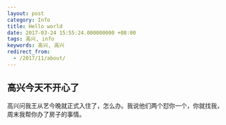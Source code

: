 ```yaml
---
layout: post
category: Info
title: Hello world
date: 2017-03-24 15:55:24.000000000 +08:00
tags: 高兴, info
keywords: 高兴, 高兴
redirect_from:
  - /2017/11/about/
---
```


## 高兴今天不开心了
高兴问我王从艺今晚就正式入住了，怎么办。我说他们两个怼你一个，你就找我，周末我帮你办了房子的事情。



